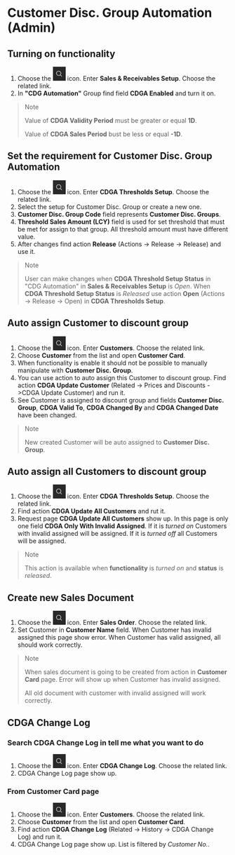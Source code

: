 # Customer Disc. Group Automation (Admin)

## Turning on functionality

1. Choose the ![Tell me what you want to do](media/TellMe.png) icon. Enter **Sales & Receivables Setup**. Choose the related link.
2. In **"CDG Automation"** Group find field **CDGA Enabled** and turn it on.

> Note
>
> Value of **CDGA Validity Period** must be greater or equal **1D**.
>
> Value of **CDGA Sales Period** bust be less or equal **-1D**.

## Set the requirement for Customer Disc. Group Automation

1. Choose the ![Tell me what you want to do](media/TellMe.png) icon. Enter **CDGA Thresholds Setup**. Choose the related link.
2. Select the setup for Customer Disc. Group or create a new one.
3. **Customer Disc. Group Code** field represents **Customer Disc. Groups**.
4. **Threshold Sales Amount (LCY)** field is used for set threshold that must be met for assign to that group. All threshold amount must have different value.
5. After changes find action **Release** (Actions -> Release -> Release) and use it.

> Note
>
> User can make changes when **CDGA Threshold Setup Status** in "CDG Automation" in **Sales & Receivables Setup** is *Open*. When **CDGA Threshold Setup Status** is *Released* use action **Open** (Actions -> Release -> Open) in **CDGA Thresholds Setup**.

## Auto assign Customer to discount group

1. Choose the ![Tell me what you want to do](media/TellMe.png) icon. Enter **Customers**. Choose the related link.
2. Choose **Customer** from the list and open **Customer Card**.
3. When functionality is enable it should not be possible to manually manipulate with **Customer Disc. Group**.
4. You can use action to auto assign this Customer to discount group. Find action **CDGA Update Customer** (Related -> Prices and Discounts ->CDGA Update Customer) and run it.
5. See Customer is assigned to discount group and fields **Customer Disc. Group**, **CDGA Valid To**, **CDGA Changed By** and **CDGA Changed Date** have been changed.

> Note
>
> New created Customer will be auto assigned to **Customer Disc. Group**.

## Auto assign all Customers to discount group

1. Choose the ![Tell me what you want to do](media/TellMe.png) icon. Enter **CDGA Thresholds Setup**. Choose the related link.
2. Find action **CDGA Update All Customers** and rut it.
3. Request page **CDGA Update All Customers** show up. In this page is only one field **CDGA Only With Invalid Assigned**. If it is *turned on* Customers with invalid assigned will be assigned.
If it is *turned off* all Customers will be assigned.

> Note
>
> This action is available when **functionality** is *turned on* and **status** is *released*.

## Create new Sales Document

1. Choose the ![Tell me what you want to do](media/TellMe.png) icon. Enter **Sales Order**. Choose the related link.
2. Set Customer in **Customer Name** field. When Customer has invalid assigned this page show error. When Customer has valid assigned, all should work correctly.

> Note
>
> When sales document is going to be created from action in **Customer Card** page. Error will show up when Customer has invalid assigned.
>
> All old document with customer with invalid assigned will work correctly.

## CDGA Change Log

### Search CDGA Change Log in tell me what you want to do

1. Choose the ![Tell me what you want to do](media/TellMe.png) icon. Enter **CDGA Change Log**. Choose the related link.
2. CDGA Change Log page show up.

### From Customer Card page

1. Choose the ![Tell me what you want to do](media/TellMe.png) icon. Enter **Customers**. Choose the related link.
2. Choose **Customer** from the list and open **Customer Card**.
3. Find action **CDGA Change Log** (Related -> History -> CDGA Change Log) and run it.
4. CDGA Change Log page show up. List is filtered by *Customer No.*.
